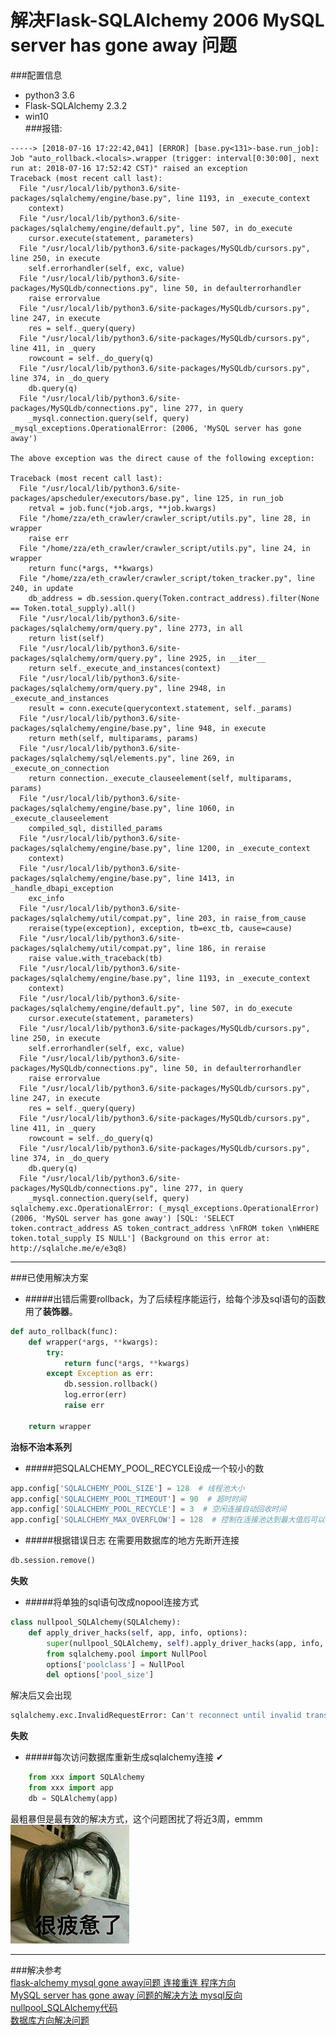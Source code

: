 # 解决Flask-SQLAlchemy 2006 MySQL server has gone away 问题  

###配置信息    
* python3 3.6    
* Flask-SQLAlchemy 2.3.2    
* win10    
###报错:    
```    
-----> [2018-07-16 17:22:42,041] [ERROR] [base.py<131>-base.run_job]: Job "auto_rollback.<locals>.wrapper (trigger: interval[0:30:00], next run at: 2018-07-16 17:52:42 CST)" raised an exception    
Traceback (most recent call last):    
  File "/usr/local/lib/python3.6/site-packages/sqlalchemy/engine/base.py", line 1193, in _execute_context    
    context)    
  File "/usr/local/lib/python3.6/site-packages/sqlalchemy/engine/default.py", line 507, in do_execute    
    cursor.execute(statement, parameters)    
  File "/usr/local/lib/python3.6/site-packages/MySQLdb/cursors.py", line 250, in execute    
    self.errorhandler(self, exc, value)    
  File "/usr/local/lib/python3.6/site-packages/MySQLdb/connections.py", line 50, in defaulterrorhandler    
    raise errorvalue    
  File "/usr/local/lib/python3.6/site-packages/MySQLdb/cursors.py", line 247, in execute    
    res = self._query(query)    
  File "/usr/local/lib/python3.6/site-packages/MySQLdb/cursors.py", line 411, in _query    
    rowcount = self._do_query(q)    
  File "/usr/local/lib/python3.6/site-packages/MySQLdb/cursors.py", line 374, in _do_query    
    db.query(q)    
  File "/usr/local/lib/python3.6/site-packages/MySQLdb/connections.py", line 277, in query    
    _mysql.connection.query(self, query)    
_mysql_exceptions.OperationalError: (2006, 'MySQL server has gone away')    
    
The above exception was the direct cause of the following exception:    
    
Traceback (most recent call last):    
  File "/usr/local/lib/python3.6/site-packages/apscheduler/executors/base.py", line 125, in run_job    
    retval = job.func(*job.args, **job.kwargs)    
  File "/home/zza/eth_crawler/crawler_script/utils.py", line 28, in wrapper    
    raise err    
  File "/home/zza/eth_crawler/crawler_script/utils.py", line 24, in wrapper    
    return func(*args, **kwargs)    
  File "/home/zza/eth_crawler/crawler_script/token_tracker.py", line 240, in update    
    db_address = db.session.query(Token.contract_address).filter(None == Token.total_supply).all()    
  File "/usr/local/lib/python3.6/site-packages/sqlalchemy/orm/query.py", line 2773, in all    
    return list(self)    
  File "/usr/local/lib/python3.6/site-packages/sqlalchemy/orm/query.py", line 2925, in __iter__    
    return self._execute_and_instances(context)    
  File "/usr/local/lib/python3.6/site-packages/sqlalchemy/orm/query.py", line 2948, in _execute_and_instances    
    result = conn.execute(querycontext.statement, self._params)    
  File "/usr/local/lib/python3.6/site-packages/sqlalchemy/engine/base.py", line 948, in execute    
    return meth(self, multiparams, params)    
  File "/usr/local/lib/python3.6/site-packages/sqlalchemy/sql/elements.py", line 269, in _execute_on_connection    
    return connection._execute_clauseelement(self, multiparams, params)    
  File "/usr/local/lib/python3.6/site-packages/sqlalchemy/engine/base.py", line 1060, in _execute_clauseelement    
    compiled_sql, distilled_params    
  File "/usr/local/lib/python3.6/site-packages/sqlalchemy/engine/base.py", line 1200, in _execute_context    
    context)    
  File "/usr/local/lib/python3.6/site-packages/sqlalchemy/engine/base.py", line 1413, in _handle_dbapi_exception    
    exc_info    
  File "/usr/local/lib/python3.6/site-packages/sqlalchemy/util/compat.py", line 203, in raise_from_cause    
    reraise(type(exception), exception, tb=exc_tb, cause=cause)    
  File "/usr/local/lib/python3.6/site-packages/sqlalchemy/util/compat.py", line 186, in reraise    
    raise value.with_traceback(tb)    
  File "/usr/local/lib/python3.6/site-packages/sqlalchemy/engine/base.py", line 1193, in _execute_context    
    context)    
  File "/usr/local/lib/python3.6/site-packages/sqlalchemy/engine/default.py", line 507, in do_execute    
    cursor.execute(statement, parameters)    
  File "/usr/local/lib/python3.6/site-packages/MySQLdb/cursors.py", line 250, in execute    
    self.errorhandler(self, exc, value)    
  File "/usr/local/lib/python3.6/site-packages/MySQLdb/connections.py", line 50, in defaulterrorhandler    
    raise errorvalue    
  File "/usr/local/lib/python3.6/site-packages/MySQLdb/cursors.py", line 247, in execute    
    res = self._query(query)    
  File "/usr/local/lib/python3.6/site-packages/MySQLdb/cursors.py", line 411, in _query    
    rowcount = self._do_query(q)    
  File "/usr/local/lib/python3.6/site-packages/MySQLdb/cursors.py", line 374, in _do_query    
    db.query(q)    
  File "/usr/local/lib/python3.6/site-packages/MySQLdb/connections.py", line 277, in query    
    _mysql.connection.query(self, query)    
sqlalchemy.exc.OperationalError: (_mysql_exceptions.OperationalError) (2006, 'MySQL server has gone away') [SQL: 'SELECT token.contract_address AS token_contract_address \nFROM token \nWHERE token.total_supply IS NULL'] (Background on this error at: http://sqlalche.me/e/e3q8)    
```    
***    
###已使用解决方案    
* #####出错后需要rollback，为了后续程序能运行，给每个涉及sql语句的函数用了**装饰器**。    
```python    
def auto_rollback(func):    
    def wrapper(*args, **kwargs):    
        try:    
            return func(*args, **kwargs)    
        except Exception as err:    
            db.session.rollback()    
            log.error(err)    
            raise err    
    
    return wrapper    
```    
**治标不治本系列**    
    
* #####把SQLALCHEMY_POOL_RECYCLE设成一个较小的数    
```python    
app.config['SQLALCHEMY_POOL_SIZE'] = 128  # 线程池大小    
app.config['SQLALCHEMY_POOL_TIMEOUT'] = 90  # 超时时间    
app.config['SQLALCHEMY_POOL_RECYCLE'] = 3  # 空闲连接自动回收时间    
app.config['SQLALCHEMY_MAX_OVERFLOW'] = 128  # 控制在连接池达到最大值后可以创建的连接数。    
```    
* #####根据错误日志 在需要用数据库的地方先断开连接    
```python    
db.session.remove()    
```    
**失败**    
* #####将单独的sql语句改成nopool连接方式     
```python    
class nullpool_SQLAlchemy(SQLAlchemy):    
    def apply_driver_hacks(self, app, info, options):    
        super(nullpool_SQLAlchemy, self).apply_driver_hacks(app, info, options)    
        from sqlalchemy.pool import NullPool    
        options['poolclass'] = NullPool    
        del options['pool_size']    
```    
解决后又会出现    
```python    
sqlalchemy.exc.InvalidRequestError: Can't reconnect until invalid transaction is rolled back    
```    
**失败**    
    
* #####每次访问数据库重新生成sqlalchemy连接 ✔    
```python    
    from xxx import SQLAlchemy    
    from xxx import app    
    db = SQLAlchemy(app)    
```     
最粗暴但是最有效的解决方式，这个问题困扰了将近3周，emmm    
![image.png](..\images\7485616-cf06c2eabe1f8ca0.png)    
    
***    
###解决参考    
[flask-alchemy mysql gone away问题 连接重连 程序方向](https://www.douban.com/group/topic/24103570/)    
[MySQL server has gone away 问题的解决方法 mysql反向](https://www.jb51.net/article/23781.htm)    
[nullpool_SQLAlchemy代码](https://github.com/jasonlvhit/Science-VS-Romance/blob/dc54f1438d5d8cc59a1d42766831947ac9ca4c30/sae/svsr/.svn/pristine/0f/0f3a8d86965bb1bff275929f29315f4baf3bd7da.svn-base)    
[数据库方向解决问题](http://www.mamicode.com/info-detail-2234822.html)    
